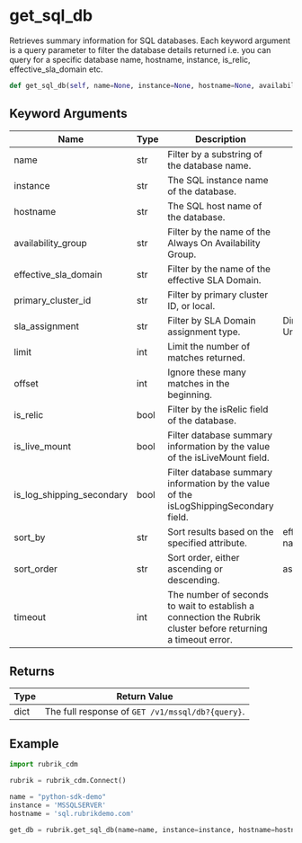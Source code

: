 # get_sql_db

Retrieves summary information for SQL databases. Each keyword argument is a query parameter to filter the database details returned i.e. you can query for a specific database name, hostname, instance, is_relic, effective_sla_domain etc.
```py
def get_sql_db(self, name=None, instance=None, hostname=None, availability_group=None, effective_sla_domain=None, primary_cluster_id='local', sla_assignment=None, limit=None, offset=None,  is_relic=None, is_live_mount=None, is_log_shipping_secondary=None, sort_by=None, sort_order=None, timeout=15)
```

## Keyword Arguments
| Name                      | Type | Description                                                                 | Choices | Default |
|---------------------------|------|-----------------------------------------------------------------------------|---------|---------|
| name                      | str  | Filter by a substring of the database name.                                 |         |         |
| instance                  | str  | The SQL instance name of the database.                                      |         |         |
| hostname                  | str  | The SQL host name of the database.                                          |         |         |
| availability_group        | str  | Filter by the name of the Always On Availability Group.                     |         |         |
| effective_sla_domain      | str  | Filter by the name of the effective SLA Domain.                             |         |         |
| primary_cluster_id        | str  | Filter by primary cluster ID, or local.                                     |         |  local  |
| sla_assignment            | str  | Filter by SLA Domain assignment type.                                       |Direct, Derived, Unassigned |         |
| limit                     | int  | Limit the number of matches returned.                                       |         |         |
| offset                    | int  | Ignore these many matches in the beginning.                                 |         |         |
| is_relic                  | bool | Filter by the isRelic field of the database.                                |         |         |
| is_live_mount             | bool | Filter database summary information by the value of the isLiveMount field.  |         |         |
| is_log_shipping_secondary | bool | Filter database summary information by the value of the isLogShippingSecondary field.|         |         |
| sort_by                   | str  | Sort results based on the specified attribute.                              | effectiveSlaDomainName, name |         |
| sort_order                | str  | Sort order, either ascending or descending.                                 | asc, desc |         |
| timeout                   | int  | The number of seconds to wait to establish a connection the Rubrik cluster before returning a timeout error. |         |    15     |

## Returns
| Type | Return Value                                                                                  |
|------|-----------------------------------------------------------------------------------------------|
| dict | The full response of `GET /v1/mssql/db?{query}`.                                              |
## Example
```py
import rubrik_cdm

rubrik = rubrik_cdm.Connect()

name = "python-sdk-demo"
instance = 'MSSQLSERVER'
hostname = 'sql.rubrikdemo.com'

get_db = rubrik.get_sql_db(name=name, instance=instance, hostname=hostname)
```
